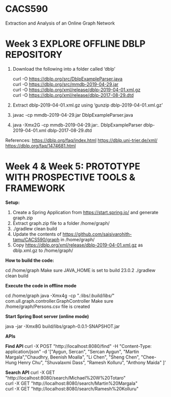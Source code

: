 # CACS590
Extraction and Analysis of an Online Graph Network

# Week 3 EXPLORE OFFLINE DBLP REPOSITORY

1. Download the following into a folder called ‘dblp’

    curl -O https://dblp.org/src/DblpExampleParser.java \
    curl -O https://dblp.org/src/mmdb-2019-04-29.jar \
    curl -O https://dblp.org/xml/release/dblp-2019-04-01.xml.gz \
    curl -O https://dblp.org/xml/release/dblp-2017-08-29.dtd

2. Extract dblp-2019-04-01.xml.gz using ‘gunzip dblp-2019-04-01.xml.gz’
3. javac -cp mmdb-2019-04-29.jar DblpExampleParser.java
4. java -Xmx2G -cp mmdb-2019-04-29.jar:. DblpExampleParser dblp-2019-04-01.xml dblp-2017-08-29.dtd


References:
https://dblp.org/faq/index.html
https://dblp.uni-trier.de/xml/
https://dblp.org/faq/1474681.html

# Week 4 & Week 5: PROTOTYPE WITH PROSPECTIVE TOOLS & FRAMEWORK 

**Setup:**

1. Create a Spring Application from https://start.spring.io/ and generate graph.zip
2. Extract graph.zip file to a folder /home/graph/
3. ./gradlew clean build
4. Update the contents of https://github.com/saisivarohith-tamu/CACS590/graph in /home/graph/
5. Copy https://dblp.org/xml/release/dblp-2019-04-01.xml.gz as dblp.xml.gz to /home/graph/


**How to build the code:**

cd /home/graph
Make sure JAVA_HOME is set to build 23.0.2
./gradlew clean build

**Execute the code in offline mode**

cd /home/graph
java -Xmx4g -cp ".:libs/*:build/libs/*" com.ull.graph.controller.GraphController
Make sure /home/graph/Persons.csv file is created

**Start Spring Boot server (online mode)**

java -jar -Xmx8G build/libs/graph-0.0.1-SNAPSHOT.jar

**APIs**

**Find API**
curl -X POST "http://localhost:8080/find" -H "Content-Type: application/json" -d '["Aygun, Sercan", "Sercan Aygun", "Martin Margala","Chaudhry, Beenish Moalla", "Li Chen", "Sheng Chen", "Chee-Hung Henry Chu", "Shuvalaxmi Dass", "Ramesh Kolluru", "Anthony Maida" ]'

**Search API**
curl -X GET "http://localhost:8080/search/Michael%20W%20Totaro" \
curl -X GET "http://localhost:8080/search/Martin%20Margala" \
curl -X GET "http://localhost:8080/search/Ramesh%20Kolluru"

